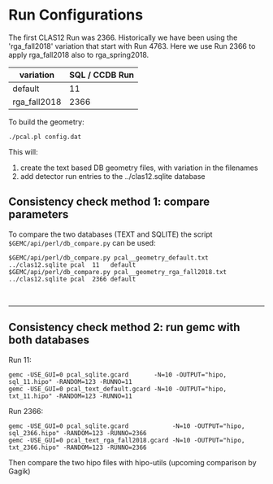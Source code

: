 # Run Configurations

The first CLAS12 Run was 2366. Historically we have been using the 'rga_fall2018' variation that start with Run 4763.
Here we use Run 2366 to apply rga_fall2018 also to rga_spring2018.

| variation    | SQL / CCDB Run | 
|--------------|----------------|
| default      | 11             | 
| rga_fall2018 | 2366           | 

To build the geometry:

````./pcal.pl config.dat````

This will:

1. create the text based DB geometry files, with variation in the filenames
2. add detector run entries to the ../clas12.sqlite database

## Consistency check method 1: compare parameters

To compare the two databases (TEXT and SQLITE) the script ` $GEMC/api/perl/db_compare.py` can be used:

````
$GEMC/api/perl/db_compare.py pcal__geometry_default.txt      ../clas12.sqlite pcal  11   default
$GEMC/api/perl/db_compare.py pcal__geometry_rga_fall2018.txt ../clas12.sqlite pcal  2366 default
````

<br/>

---

## Consistency check method 2: run gemc with both databases

Run 11:

```
gemc -USE_GUI=0 pcal_sqlite.gcard       -N=10 -OUTPUT="hipo, sql_11.hipo" -RANDOM=123 -RUNNO=11  
gemc -USE_GUI=0 pcal_text_default.gcard -N=10 -OUTPUT="hipo, txt_11.hipo" -RANDOM=123 -RUNNO=11  
```

Run 2366:

```
gemc -USE_GUI=0 pcal_sqlite.gcard            -N=10 -OUTPUT="hipo, sql_2366.hipo" -RANDOM=123 -RUNNO=2366
gemc -USE_GUI=0 pcal_text_rga_fall2018.gcard -N=10 -OUTPUT="hipo, txt_2366.hipo" -RANDOM=123 -RUNNO=2366
```

Then compare the two hipo files with hipo-utils (upcoming comparison by Gagik)
